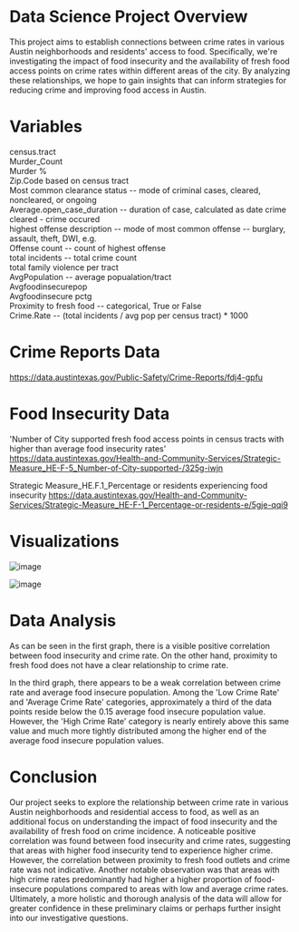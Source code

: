# Data Science Project Overview
This project aims to establish connections between crime rates in various Austin neighborhoods and residents' access to food. Specifically, we're investigating the impact of food insecurity and the availability of fresh food access points on crime rates within different areas of the city. By analyzing these relationships, we hope to gain insights that can inform strategies for reducing crime and improving food access in Austin.

# Variables
 census.tract  
 Murder_Count  
 Murder %  
 Zip.Code based on census tract  
 Most common clearance status -- mode of criminal cases, cleared, noncleared, or ongoing  
 Average.open_case_duration -- duration of case, calculated as date crime cleared - crime occured  
 highest offense description -- mode of most common offense -- burglary, assault, theft, DWI, e.g.  
 Offense count -- count of highest offense   
 total incidents -- total crime count  
 total family violence per tract  
 AvgPopulation -- average popualation/tract  
 Avgfoodinsecurepop   
 Avgfoodinsecure pctg  
 Proximity to fresh food -- categorical, True or False  
 Crime.Rate -- (total incidents / avg pop per census tract) * 1000  

# Crime Reports Data
https://data.austintexas.gov/Public-Safety/Crime-Reports/fdj4-gpfu 

# Food Insecurity Data
'Number of City supported fresh food access points in census tracts with higher than average food insecurity rates'   
https://data.austintexas.gov/Health-and-Community-Services/Strategic-Measure_HE-F-5_Number-of-City-supported-/325g-iwjn   

Strategic Measure_HE.F.1_Percentage or residents experiencing food insecurity
https://data.austintexas.gov/Health-and-Community-Services/Strategic-Measure_HE-F-1_Percentage-or-residents-e/5gje-qqi9   


# Visualizations

![image](https://github.com/awilensky32/DS_Project/assets/54001698/9deffae3-9db8-4287-9b43-4c2b3e88821c)

![image](https://github.com/awilensky32/DS_Project/assets/54001698/9b46900d-9512-4e06-9a3b-530c217e06df)

# Data Analysis

As can be seen in the first graph, there is a visible positive correlation between food insecurity and crime rate. On the other hand, proximity to fresh food does not have a clear relationship to crime rate.



In the third graph, there appears to be a weak correlation between crime rate and average food insecure population. Among the 'Low Crime Rate' and 'Average Crime Rate' categories, approximately a third of the data points reside below the 0.15 average food insecure population value. However, the 'High Crime Rate' category is nearly entirely above this same value and much more tightly distributed among the higher end of the average food insecure population values. 

# Conclusion

Our project seeks to explore the relationship between crime rate in various Austin neighborhoods and residential access to food, as well as an additional focus on understanding the impact of food insecurity and the availability of fresh food on crime incidence. A noticeable positive correlation was found between food insecurity and crime rates, suggesting that areas with higher food insecurity tend to experience higher crime. However, the correlation between proximity to fresh food outlets and crime rate was not indicative. Another notable observation was that areas with high crime rates predominantly had higher a higher proportion of food-insecure populations compared to areas with low and average crime rates. Ultimately, a more holistic and thorough analysis of the data will allow for greater confidence in these preliminary claims or perhaps further insight into our investigative questions. 

